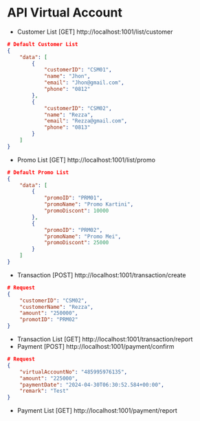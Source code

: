# API Virtual Account
- Customer List [GET] http://localhost:1001/list/customer
````json
# Default Customer List
{
    "data": [
        {
            "customerID": "CSM01",
            "name": "Jhon",
            "email": "Jhon@gmail.com",
            "phone": "0812"
        },
        {
            "customerID": "CSM02",
            "name": "Rezza",
            "email": "Rezza@gmail.com",
            "phone": "0813"
        }
    ]
}
````
- Promo List [GET] http://localhost:1001/list/promo
````json
# Default Promo List
{
    "data": [
        {
            "promoID": "PRM01",
            "promoName": "Promo Kartini",
            "promoDiscont": 10000
        },
        {
            "promoID": "PRM02",
            "promoName": "Promo Mei",
            "promoDiscont": 25000
        }
    ]
}
````
- Transaction [POST] http://localhost:1001/transaction/create
``` json
# Request
{
    "customerID": "CSM02",
    "customerName": "Rezza",
    "amount": "250000",
    "promotID": "PRM02"
}
```
- Transaction List [GET] http://localhost:1001/transaction/report
- Payment [POST] http://localhost:1001/payment/confirm
``` json
# Request
{
    "virtualAccountNo": "485995976135",
    "amount": "225000",
    "paymentDate": "2024-04-30T06:30:52.584+00:00",
    "remark": "Test"
}
```
- Payment List [GET] http://localhost:1001/payment/report